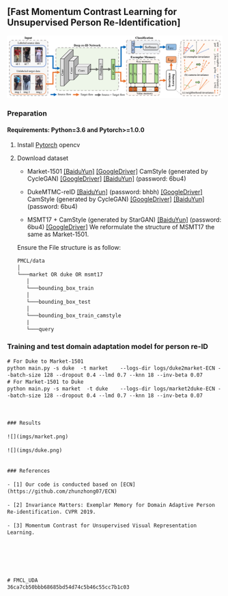 ## [Fast  Momentum Contrast Learning for Unsupervised Person Re-Identification]

![](imgs/framework.png)


### Preparation

#### Requirements: Python=3.6 and Pytorch>=1.0.0

1. Install [Pytorch](http://pytorch.org/) opencv

2. Download dataset

   - Market-1501 [[BaiduYun]](http://pan.baidu.com/s/1ntIi2Op) [[GoogleDriver]](https://drive.google.com/file/d/0B8-rUzbwVRk0c054eEozWG9COHM/view?usp=sharing) CamStyle (generated by CycleGAN) [[GoogleDriver]](https://drive.google.com/open?id=1klY3nBS2sD4pxcyUbSlhtfTk9ButMNW1) [[BaiduYun]](https://pan.baidu.com/s/1NHv1UfI9bKo1XrDx8g70ow) (password: 6bu4)
   
   - DukeMTMC-reID [[BaiduYun]](https://pan.baidu.com/s/1jS0XM7Var5nQGcbf9xUztw) (password: bhbh) [[GoogleDriver]](https://drive.google.com/open?id=1jjE85dRCMOgRtvJ5RQV9-Afs-2_5dY3O) CamStyle (generated by CycleGAN) [[GoogleDriver]](https://drive.google.com/open?id=1tNc-7C3mpSFa_xOti2PmUVXTEiqmJlUI) [[BaiduYun]](https://pan.baidu.com/s/1NHv1UfI9bKo1XrDx8g70ow) (password: 6bu4)
   
   - MSMT17 + CamStyle (generated by StarGAN) [[BaiduYun]](https://pan.baidu.com/s/1NHv1UfI9bKo1XrDx8g70ow) (password: 6bu4) [[GoogleDriver]](https://drive.google.com/open?id=11I7p0Dr-TCC9TnvY8rWp0B47gCB3K0T4) We reformulate the structure of MSMT17 the same as Market-1501.
   
   
   Ensure the File structure is as follow:
   
   ```
   PMCL/data    
   │
   └───market OR duke OR msmt17
      │   
      └───bounding_box_train
      │   
      └───bounding_box_test
      │   
      └───bounding_box_train_camstyle
      | 
      └───query
   ```

### Training and test domain adaptation model for person re-ID

  ```Shell
  # For Duke to Market-1501
  python main.py -s duke  -t market    --logs-dir logs/duke2market-ECN --batch-size 128 --dropout 0.4 --lmd 0.7 --knn 18 --inv-beta 0.07  
  # For Market-1501 to Duke
  python main.py -s market  -t duke    --logs-dir logs/market2duke-ECN --batch-size 128 --dropout 0.4 --lmd 0.7 --knn 18 --inv-beta 0.07
  
 

### Results

![](imgs/market.png) 

![](imgs/duke.png)

       
### References

- [1] Our code is conducted based on [ECN](https://github.com/zhunzhong07/ECN)

- [2] Invariance Matters: Exemplar Memory for Domain Adaptive Person Re-identification. CVPR 2019.

- [3] Momentum Contrast for Unsupervised Visual Representation Learning. 



    


# FMCL_UDA
36ca7cb50bbb68685bd54d74c5b46c55cc7b1c03
